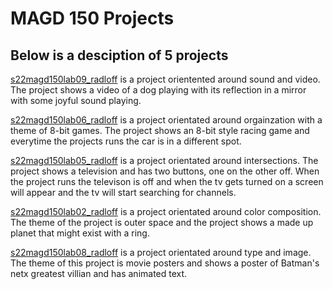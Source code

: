 # MAGD 150 Projects

## Below is a desciption of 5 projects

[s22magd150lab09_radloff](https://github.com/radloffh01/MAGD150-Projects/tree/gh-pages/s22magd150lab09_radloff) is a project orientented around sound and video. The project shows a video of a dog playing with its reflection in a mirror with some joyful sound playing.

[s22magd150lab06_radloff](https://github.com/radloffh01/MAGD150-Projects/tree/gh-pages/s22magd150lab06_radloff) is a project orientated around orgainzation with a theme of 8-bit games. The project shows an 8-bit style racing game and everytime the projects runs the car is in a different spot.

[s22magd150lab05_radloff](https://github.com/radloffh01/MAGD150-Projects/tree/gh-pages/s22magd150lab05_radloff) is a project orientated around intersections. The project shows a television and has two buttons, one on the other off. When the project runs the televison is off and when the tv gets turned on a screen will appear and the tv will start searching for channels.

[s22magd150lab02_radloff](https://github.com/radloffh01/MAGD150-Projects/tree/gh-pages/s22magd150lab02_radloff) is a project orientated around color composition. The theme of the project is outer space and the project shows a made up planet that might exist with a ring.

[s22magd150lab08_radloff](https://github.com/radloffh01/MAGD150-Projects/tree/gh-pages/s22magd150_lab08_radloff) is a project orientated around type and image. The theme of this project is movie posters and shows a poster of Batman's netx greatest villian and has animated text.
